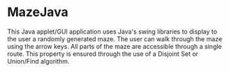 MazeJava
========

This Java applet/GUI application uses Java's swing libraries to display to the user a randomly generated maze.
The user can walk through the maze using the arrow keys. All parts of the maze are accessible through a single route. 
This property is ensured through the use of a Disjoint Set or Union/Find algorithm.
